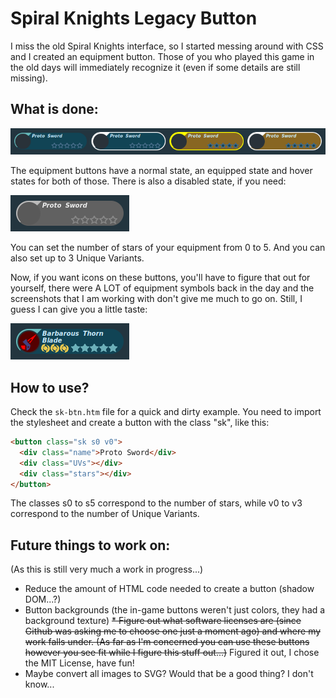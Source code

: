 # Spiral Knights Legacy Button
I miss the old Spiral Knights interface, so I started messing around with CSS and I created an equipment button. Those of you who played this game in the old days will immediately recognize it (even if some details are still missing).

## What is done:
![SK Button states](/preview/states.png)

The equipment buttons have a normal state, an equipped state and hover states for both of those.
There is also a disabled state, if you need:

![Disabled SK Button](/preview/disabled.png)

You can set the number of stars of your equipment from 0 to 5. And you can also set up to 3 Unique Variants.

Now, if you want icons on these buttons, you'll have to figure that out for yourself, there were A LOT of equipment symbols back in the day and the screenshots that I am working with don't give me much to go on.
Still, I guess I can give you a little taste:

![Barbarous Thorn Blade w/ 3 UVs](/preview/btb-example.png)

## How to use?
Check the `sk-btn.htm` file for a quick and dirty example.
You need to import the stylesheet and create a button with the class "sk", like this:
```html
<button class="sk s0 v0">
  <div class="name">Proto Sword</div>
  <div class="UVs"></div>
  <div class="stars"></div>
</button>
```
The classes s0 to s5 correspond to the number of stars, while v0 to v3 correspond to the number of Unique Variants.

## Future things to work on:
(As this is still very much a work in progress...)

* Reduce the amount of HTML code needed to create a button (shadow DOM...?)
* Button backgrounds (the in-game buttons weren't just colors, they had a background texture)
~~* Figure out what software licenses are (since Github was asking me to choose one just a moment ago) and where my work falls under. (As far as I'm concerned you can use these buttons however you see fit while I figure this stuff out...)~~ Figured it out, I chose the MIT License, have fun!
* Maybe convert all images to SVG? Would that be a good thing? I don't know...
